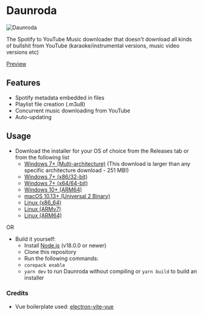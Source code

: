# Daunroda

![Daunroda](https://i.imgur.com/F3H2vci.png)

The Spotify to YouTube Music downloader that doesn't download all kinds of
bullshit from YouTube (karaoke/instrumental versions, music video versions etc)

[Preview](https://youtu.be/wE3au2PUj10)

## Features

- Spotify metadata embedded in files
- Playlist file creation (.m3u8)
- Concurrent music downloading from YouTube
- Auto-updating

## Usage

- Download the installer for your OS of choice from the Releases tab or from the following list
  - [Windows 7+ (Multi-architecture)](https://github.com/daunroda/daunroda-app/releases/latest/download/Daunroda-v0.0.1-alpha.9-win.exe) (This download is larger than any specific architecture download - 251 MB!)
  - [Windows 7+ (x86/32-bit)](https://github.com/daunroda/daunroda-app/releases/latest/download/Daunroda-v0.0.1-alpha.9-win-ia32.exe)
  - [Windows 7+ (x64/64-bit)](https://github.com/daunroda/daunroda-app/releases/latest/download/Daunroda-v0.0.1-alpha.9-win-x64.exe)
  - [Windows 10+ (ARM64)](https://github.com/daunroda/daunroda-app/releases/latest/download/Daunroda-v0.0.1-alpha.9-win-arm64.exe)
  - [macOS 10.13+ (Universal 2 Binary)](https://github.com/daunroda/daunroda-app/releases/latest/download/Daunroda-v0.0.1-alpha.9-mac-universal.dmg)
  - [Linux (x86_64)](https://github.com/daunroda/daunroda-app/releases/latest/download/Daunroda-v0.0.1-alpha.9-linux-x86_64.AppImage)
  - [Linux (ARMv7)](https://github.com/daunroda/daunroda-app/releases/latest/download/Daunroda-v0.0.1-alpha.9-linux-armv7l.AppImage)
  - [Linux (ARM64)](https://github.com/daunroda/daunroda-app/releases/latest/download/Daunroda-v0.0.1-alpha.9-linux-arm64.AppImage)

OR

- Build it yourself: 
  * Install [Node.js](https://nodejs.org/) (v18.0.0 or newer) 
  * Clone this repository
  * Run the following commands:
  * `corepack enable`
  * `yarn dev` to run Daunroda without compiling or `yarn build` to build an installer

### Credits 
- Vue boilerplate used: [electron-vite-vue](https://github.com/electron-vite/electron-vite-vue)
